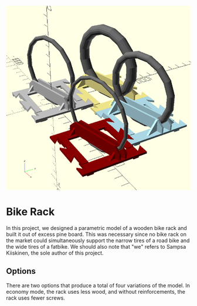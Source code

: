 ![Cover Art](rack.png)

# Bike Rack

In this project,
we designed a parametric model of a wooden bike rack and
built it out of excess pine board.
This was necessary since no bike rack
on the market could simultaneously support
the narrow tires of a road bike and
the wide tires of a fatbike.
We should also note that "we" refers to Sampsa Kiiskinen,
the sole author of this project.

## Options

There are two options that produce a total
of four variations of the model.
In economy mode, the rack uses less wood, and
without reinforcements, the rack uses fewer screws.
